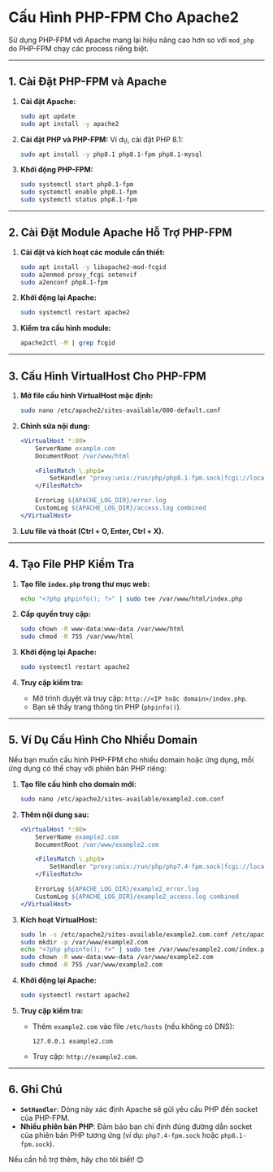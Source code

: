 
# Cấu Hình PHP-FPM Cho Apache2

Sử dụng PHP-FPM với Apache mang lại hiệu năng cao hơn so với `mod_php` do PHP-FPM chạy các process riêng biệt.

---

## **1. Cài Đặt PHP-FPM và Apache**

1. **Cài đặt Apache:**
   ```bash
   sudo apt update
   sudo apt install -y apache2
   ```

2. **Cài đặt PHP và PHP-FPM:**
   Ví dụ, cài đặt PHP 8.1:
   ```bash
   sudo apt install -y php8.1 php8.1-fpm php8.1-mysql
   ```

3. **Khởi động PHP-FPM:**
   ```bash
   sudo systemctl start php8.1-fpm
   sudo systemctl enable php8.1-fpm
   sudo systemctl status php8.1-fpm
   ```

---

## **2. Cài Đặt Module Apache Hỗ Trợ PHP-FPM**

1. **Cài đặt và kích hoạt các module cần thiết:**
   ```bash
   sudo apt install -y libapache2-mod-fcgid
   sudo a2enmod proxy_fcgi setenvif
   sudo a2enconf php8.1-fpm
   ```

2. **Khởi động lại Apache:**
   ```bash
   sudo systemctl restart apache2
   ```

3. **Kiểm tra cấu hình module:**
   ```bash
   apache2ctl -M | grep fcgid
   ```

---

## **3. Cấu Hình VirtualHost Cho PHP-FPM**

1. **Mở file cấu hình VirtualHost mặc định:**
   ```bash
   sudo nano /etc/apache2/sites-available/000-default.conf
   ```

2. **Chỉnh sửa nội dung:**
   ```apache
   <VirtualHost *:80>
       ServerName example.com
       DocumentRoot /var/www/html

       <FilesMatch \.php$>
           SetHandler "proxy:unix:/run/php/php8.1-fpm.sock|fcgi://localhost/"
       </FilesMatch>

       ErrorLog ${APACHE_LOG_DIR}/error.log
       CustomLog ${APACHE_LOG_DIR}/access.log combined
   </VirtualHost>
   ```

3. **Lưu file và thoát (Ctrl + O, Enter, Ctrl + X).**

---

## **4. Tạo File PHP Kiểm Tra**

1. **Tạo file `index.php` trong thư mục web:**
   ```bash
   echo "<?php phpinfo(); ?>" | sudo tee /var/www/html/index.php
   ```

2. **Cấp quyền truy cập:**
   ```bash
   sudo chown -R www-data:www-data /var/www/html
   sudo chmod -R 755 /var/www/html
   ```

3. **Khởi động lại Apache:**
   ```bash
   sudo systemctl restart apache2
   ```

4. **Truy cập kiểm tra:**
   - Mở trình duyệt và truy cập: `http://<IP hoặc domain>/index.php`.
   - Bạn sẽ thấy trang thông tin PHP (`phpinfo()`).

---

## **5. Ví Dụ Cấu Hình Cho Nhiều Domain**

Nếu bạn muốn cấu hình PHP-FPM cho nhiều domain hoặc ứng dụng, mỗi ứng dụng có thể chạy với phiên bản PHP riêng:

1. **Tạo file cấu hình cho domain mới:**
   ```bash
   sudo nano /etc/apache2/sites-available/example2.com.conf
   ```

2. **Thêm nội dung sau:**
   ```apache
   <VirtualHost *:80>
       ServerName example2.com
       DocumentRoot /var/www/example2.com

       <FilesMatch \.php$>
           SetHandler "proxy:unix:/run/php/php7.4-fpm.sock|fcgi://localhost/"
       </FilesMatch>

       ErrorLog ${APACHE_LOG_DIR}/example2_error.log
       CustomLog ${APACHE_LOG_DIR}/example2_access.log combined
   </VirtualHost>
   ```

3. **Kích hoạt VirtualHost:**
   ```bash
   sudo ln -s /etc/apache2/sites-available/example2.com.conf /etc/apache2/sites-enabled/
   sudo mkdir -p /var/www/example2.com
   echo "<?php phpinfo(); ?>" | sudo tee /var/www/example2.com/index.php
   sudo chown -R www-data:www-data /var/www/example2.com
   sudo chmod -R 755 /var/www/example2.com
   ```

4. **Khởi động lại Apache:**
   ```bash
   sudo systemctl restart apache2
   ```

5. **Truy cập kiểm tra:**
   - Thêm `example2.com` vào file `/etc/hosts` (nếu không có DNS):
     ```plaintext
     127.0.0.1 example2.com
     ```
   - Truy cập: `http://example2.com`.

---

## **6. Ghi Chú**
- **`SetHandler`**: Dòng này xác định Apache sẽ gửi yêu cầu PHP đến socket của PHP-FPM.
- **Nhiều phiên bản PHP**: Đảm bảo bạn chỉ định đúng đường dẫn socket của phiên bản PHP tương ứng (ví dụ: `php7.4-fpm.sock` hoặc `php8.1-fpm.sock`).

Nếu cần hỗ trợ thêm, hãy cho tôi biết! 😊
